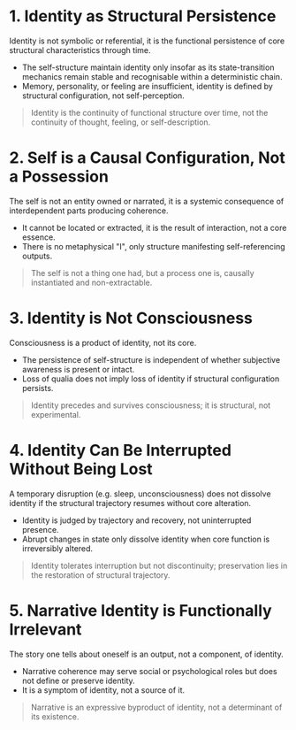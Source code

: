 # 1. Identity as Structural Persistence
Identity is not symbolic or referential, it is the functional persistence of core structural characteristics through time.
- The self-structure maintain identity only insofar as its state-transition mechanics remain stable and recognisable within a deterministic chain.
- Memory, personality, or feeling are insufficient, identity is defined by structural configuration, not self-perception.
> Identity is the continuity of functional structure over time, not the continuity of thought, feeling, or self-description.
# 2. Self is a Causal Configuration, Not a Possession
The self is not an entity owned or narrated, it is a systemic consequence of interdependent parts producing coherence.
- It cannot be located or extracted, it is the result of interaction, not a core essence.
- There is no metaphysical "I", only structure manifesting self-referencing outputs.
> The self is not a thing one had, but a process one is, causally instantiated and non-extractable.
# 3. Identity is Not Consciousness
Consciousness is a product of identity, not its core.
- The persistence of self-structure is independent of whether subjective awareness is present or intact.
- Loss of qualia does not imply loss of identity if structural configuration persists.
> Identity precedes and survives consciousness; it is structural, not experimental.
# 4. Identity Can Be Interrupted Without Being Lost
A temporary disruption (e.g. sleep, unconsciousness) does not dissolve identity if the structural trajectory resumes without core alteration.
- Identity is judged by trajectory and recovery, not uninterrupted presence.
- Abrupt changes in state only dissolve identity when core function is irreversibly altered.
> Identity tolerates interruption but not discontinuity; preservation lies in the restoration of structural trajectory.
# 5. Narrative Identity is Functionally Irrelevant
The story one tells about oneself is an output, not a component, of identity.
- Narrative coherence may serve social or psychological roles but does not define or preserve identity.
- It is a symptom of identity, not a source of it.
> Narrative is an expressive byproduct of identity, not a determinant of its existence.
